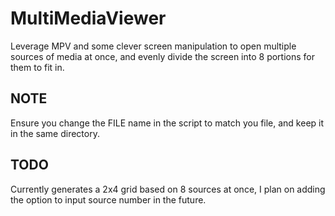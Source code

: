 # MultiMediaViewer
Leverage MPV and some clever screen manipulation to open multiple sources of media at once, and evenly divide the screen into 8 portions for them to fit in. 


NOTE
--------------------------------------------------------------------------------------------------------------------------------------------------------------
Ensure you change the FILE name in the script to match you file, and keep it in the same directory.

TODO
--------------------------------------------------------------------------------------------------------------------------------------------------------------
Currently generates a 2x4 grid based on 8 sources at once, I plan on adding the option to input source number in the future.

